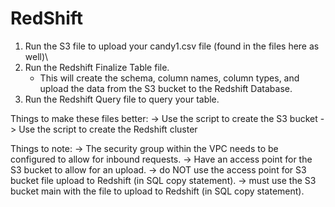 # RedShift

1. Run the S3 file to upload your candy1.csv file (found in the files here as well)\\
2. Run the Redshift Finalize Table file.
    * This will create the schema, column names, column types, and upload the data from the S3 bucket to the Redshift Database.
3. Run the Redshift Query file to query your table. 

Things to make these files better:
  -> Use the script to create the S3 bucket
  -> Use the script to create the Redshift cluster
  
Things to note:
  -> The security group within the VPC needs to be configured to allow for inbound requests.
  -> Have an access point for the S3 bucket to allow for an upload.
  -> do NOT use the access point for S3 bucket file upload to Redshift (in SQL copy statement).
  -> must use the S3 bucket main with the file to upload to Redshift (in SQL copy statement).
